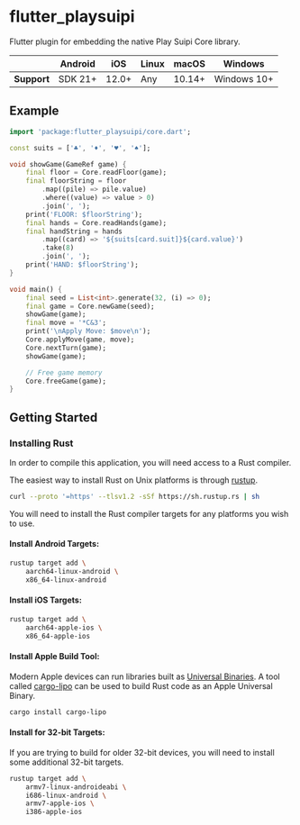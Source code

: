 # flutter_playsuipi

Flutter plugin for embedding the native Play Suipi Core library.

|             | Android | iOS   | Linux | macOS  | Windows     |
|-------------|---------|-------|-------|--------|-------------|
| **Support** | SDK 21+ | 12.0+ | Any   | 10.14+ | Windows 10+ |

## Example

```dart
import 'package:flutter_playsuipi/core.dart';

const suits = ['♣', '♦', '♥', '♠'];

void showGame(GameRef game) {
    final floor = Core.readFloor(game);
    final floorString = floor
        .map((pile) => pile.value)
        .where((value) => value > 0)
        .join(', ');
    print('FLOOR: $floorString');
    final hands = Core.readHands(game);
    final handString = hands
        .map((card) => '${suits[card.suit]}${card.value}')
        .take(8)
        .join(', ');
    print('HAND: $floorString');
}

void main() {
    final seed = List<int>.generate(32, (i) => 0);
    final game = Core.newGame(seed);
    showGame(game);
    final move = '*C&3';
    print('\nApply Move: $move\n');
    Core.applyMove(game, move);
    Core.nextTurn(game);
    showGame(game);

    // Free game memory
    Core.freeGame(game);
}
```

## Getting Started

### Installing Rust

In order to compile this application, you will need access to a Rust compiler.

The easiest way to install Rust on Unix platforms is through
[rustup](https://www.rust-lang.org/tools/install).

```bash
curl --proto '=https' --tlsv1.2 -sSf https://sh.rustup.rs | sh
```

You will need to install the Rust compiler targets for any platforms you wish
to use.

#### Install Android Targets:

```bash
rustup target add \
    aarch64-linux-android \
    x86_64-linux-android
```

#### Install iOS Targets:

```bash
rustup target add \
    aarch64-apple-ios \
    x86_64-apple-ios
```

#### Install Apple Build Tool:

Modern Apple devices can run libraries built as [Universal
Binaries](https://developer.apple.com/documentation/apple-silicon/building-a-universal-macos-binary).
A tool called [cargo-lipo](https://github.com/TimNN/cargo-lipo) can be used to
build Rust code as an Apple Universal Binary.

```bash
cargo install cargo-lipo
```

#### Install for 32-bit Targets:

If you are trying to build for older 32-bit devices, you will need to install
some additional 32-bit targets.

```bash
rustup target add \
    armv7-linux-androideabi \
    i686-linux-android \
    armv7-apple-ios \
    i386-apple-ios
```
